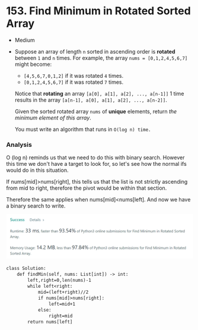 # 153. Find Minimum in Rotated Sorted Array

* Medium
*   Suppose an array of length `n` sorted in ascending order is **rotated** between `1` and `n` times. For example, the array `nums = [0,1,2,4,5,6,7]` might become:

    * `[4,5,6,7,0,1,2]` if it was rotated `4` times.
    * `[0,1,2,4,5,6,7]` if it was rotated `7` times.

    Notice that **rotating** an array `[a[0], a[1], a[2], ..., a[n-1]]` 1 time results in the array `[a[n-1], a[0], a[1], a[2], ..., a[n-2]]`.

    Given the sorted rotated array `nums` of **unique** elements, return _the minimum element of this array_.

    You must write an algorithm that runs in `O(log n) time.`

### Analysis&#x20;

O (log n) reminds us that we need to do this with binary search. However this time we don't have a target to look for, so let's see how the normal ifs would do in this situation.&#x20;

If nums\[mid]>nums\[right], this tells us that the list is not strictly ascending from mid to right, therefore the pivot would be within that section.&#x20;

Therefore the same applies when nums\[mid]\<nums\[left]. And now we have a binary search to write.&#x20;

![](<../.gitbook/assets/image (12).png>)

```
class Solution:
    def findMin(self, nums: List[int]) -> int:
        left,right=0,len(nums)-1
        while left<right:
            mid=(left+right)//2
            if nums[mid]>nums[right]:
                left=mid+1
            else:
                right=mid
        return nums[left]
```
